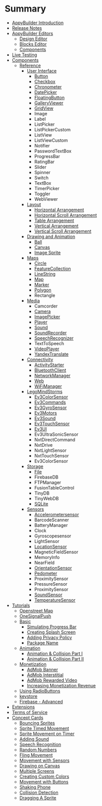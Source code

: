 # Summary

* [AppyBuilder Introduction](README.md)
* [Release Notes](release-notes.md)
* [AppyBuilder Editors](editors.md)
  * [Design Editor](editors/designeditor.md)
  * [Blocks Editor](editors/blocks-editor.md)
  * [Components](editors/components.md)
* [Live Testing](live-testing.md)
* [Components](components.md)
  * [Reference](components/reference.md)
    * [User Interface](components/reference/user-interface.md)
      * [Button](components/reference/user-interface/button.md)
      * [Checkbox](components/reference/user-interface/checkbox.md)
      * [Chronometer](components/reference/user-interface/chronometer.md)
      * [DatePicker](components/reference/user-interface/datepicker.md)
      * [FloatingButton](components/reference/user-interface/floatingbutton.md)
      * [GalleryViewer](components/reference/user-interface/galleryviewer.md)
      * [GridView](components/reference/user-interface/gridview.md)
      * Image
      * Label
      * ListPicker
      * ListPickerCustom
      * ListView
      * ListViewCustom
      * Notifier
      * PasswordTextBox
      * ProgressBar
      * RatingBar
      * Slider
      * Spinner
      * Switch
      * TextBox
      * TimerPicker
      * Toggler
      * WebViewer
    * [Layout](components/reference/layout.md)
      * [Horizontal Arrangement](components/reference/layout/horizontal-arrangement.md)
      * [Horizontal Scroll Arrangement](components/reference/layout/horizontal-scroll-arrangement.md)
      * [Table Arrangement](components/reference/layout/table-arrangement.md)
      * [Vertical Arrangement](components/reference/layout/vertical-arrangement.md)
      * [Vertical Scroll Arrangement](components/reference/layout/vertical-scroll-arrangement.md)
    * [Drawing and Animation](components/reference/drawing-and-animation.md)
      * [Ball](components/reference/drawing-and-animation/ball.md)
      * [Canvas](components/reference/drawing-and-animation/canvas.md)
      * [Image Sprite](components/reference/drawing-and-animation/image-sprite.md)
    * [Maps](components/reference/maps.md)
      * [Circle](components/reference/maps/circle.md)
      * [FeatureCollection](components/reference/maps/featurecollection.md)
      * [LineString](components/reference/maps/linestring.md)
      * [Map](components/reference/maps/map.md)
      * [Marker](components/reference/maps/marker.md)
      * [Polygon](components/reference/maps/polygon.md)
      * Rectangle
    * [Media](components/reference/media.md)
      * Camcorder
      * [Camera](components/reference/media/camera.md)
      * [ImagePicker](components/reference/media/imagepicker.md)
      * [Player](components/reference/media/player.md)
      * [Sound](components/reference/media/sound.md)
      * [SoundRecorder](components/reference/media/soundrecorder.md)
      * [SpeechRecognizer](components/reference/media/speechrecognizer.md)
      * TextToSpeech
      * [VideoPlayer](components/reference/media/videoplayer.md)
      * [YandexTranslate](components/reference/media/yandextranslate.md)
    * [Connectivity](components/reference/connectivity.md)
      * [ActivityStarter](components/reference/connectivity/activitystarter.md)
      * [BluetoothClient](components/reference/connectivity/bluetoothclient.md)
      * [NetworkManager](components/reference/connectivity/networkmanager.md)
      * [Web](components/reference/connectivity/web.md)
      * [WiFiManager](components/reference/connectivity/wifimanager.md)
    * [LegoMindStorms](components/reference/legomindstorms.md)
      * [Ev3ColorSensor](components/reference/legomindstorms/ev3colorsensor.md)
      * [Ev3Commands](components/reference/legomindstorms/ev3commands.md)
      * [Ev3GyroSensor](components/reference/legomindstorms/ev3gyrosensor.md)
      * [Ev3Motors](components/reference/legomindstorms/ev3motors.md)
      * [Ev3Sound](components/reference/legomindstorms/ev3sound.md)
      * [Ev3TouchSensor](components/reference/legomindstorms/ev3touchsensor.md)
      * [Ev3UI](components/reference/legomindstorms/ev3ui.md)
      * Ev3UltraSonicSensor
      * NxtDirectCommand
      * NxtDrive
      * NxtLightSensor
      * NxtTouchSensor
      * Ev3ColorSensor
    * [Storage](components/reference/storage.md)
      * [File](components/reference/storage/file.md)
      * FirebaseDB
      * FTPManager
      * FusionTableControl
      * TinyDB
      * TinyWebDB
      * [SQLite](components/reference/storage/sqlite.md)
    * [Sensors](components/reference/sensors.md)
      * [Accelerometersensor](components/reference/sensors/accelerometersensor.md)
      * BarcodeScanner
      * BatteryManager
      * Clock
      * Gyroscopesensor
      * LightSensor
      * [LocationSensor](components/reference/sensors/locationsensor.md)
      * MagneticFieldSensor
      * MemoryInfo
      * NearField
      * [OrientationSensor](components/reference/sensors/orientationsensor.md)
      * [Pedometer](components/reference/sensors/pedometer.md)
      * ProximitySensor
      * PressureSensor
      * ProximitySensor
      * [SoundSensor](components/reference/sensors/soundsensor.md)
      * [TemperatureSensor](components/reference/sensors/temperaturesensor.md)
* [Tutorials](tutorials.md)
  * [Openstreet Map](components/openstreet-map.md)
  * [OneSignalPush](components/onesignalpush.md)
  * [Basic](basic.md)
    * [Simulating Progress Bar](basic/simulating-progress-bar.md)
    * [Creating Splash Screen](creating-splash-screen.md)
    * [Adding Privacy Policy](adding-privacy-policy.md)
    * [Package Name](basic/package-name.md)
  * [Animation](animation.md)
    * [Animation & Collision Part I](animation/animation-and-collision-part-i.md)
    * [Animation & Collision Part II](animation/animation-and-collision-part-ii.md)
  * [Monetization](monetization.md)
    * [AdMob Banner](monetization/admob-monetization2.md)
    * [AdMob Interstitial](monetization/admob-interstitial.md)
    * [AdMob Rewarded Video](monetization/admob-rewarded-video.md)
    * [Increasing  Monetization Revenue](monetization/increasing-monetization-revenue.md)
  * [Using RadioButtons](using-radiobuttons.md)
  * [keystore](keystore.md)
  * [Firebase - Advanced](firebase-advanced.md)
* [Extensions](extensions.md)
* [Terms of Service](terms-of-service.md)
* [Concept Cards](concept-cards.md)
  * [Bouncing Sprites](bouncing-sprites.md)
  * [Sprite Timed Movement](sprite-timed-movement.md)
  * [Sprite Movement on Timer](sprite-movement-on-timer.md)
  * [Adding Sound](adding-sound.md)
  * [Speech Recognition](speech-recognition.md)
  * [Random Numbers](random-numbers.md)
  * [Fling Movement](fling-movement.md)
  * [Movement with Sensors](movement-with-sensors.md)
  * [Drawing on Canvas](drawing-on-canvas.md)
  * [Multiple Screens](multiple-screens.md)
  * [Creating Custom Colors](creating-custom-colors.md)
  * [Movement with Buttons](movement-with-buttons.md)
  * [Shaking Phone](shaking-phone.md)
  * [Collision Detection](collision-detection.md)
  * [Dragging A Sprite](dragging-a-sprite.md)

